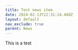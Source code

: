 ```yaml
---
title: Test news item
date: 2024-02-13T22:31:24.460Z
layout: default
nav_exclude: true
parent: News
---
```


This is a test
